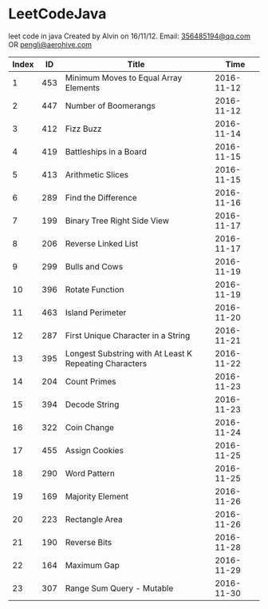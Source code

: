# LeetCodeJava
leet code in java
Created by Alvin on 16/11/12.
Email: 356485194@qq.com  OR  pengli@aerohive.com


Index  | ID |Title | Time
---|---|---|---
1      | 453 | Minimum Moves to Equal Array Elements                                     | 2016-11-12
2      | 447 | Number of Boomerangs                                                      | 2016-11-12
3      | 412 | Fizz Buzz                                                                 | 2016-11-14
4      | 419 | Battleships in a Board                                                    | 2016-11-15
5      | 413 | Arithmetic Slices                                                         | 2016-11-15
6      | 289 | Find the Difference                                                       | 2016-11-16
7      | 199 | Binary Tree Right Side View                                               | 2016-11-17
8      | 206 | Reverse Linked List                                                       | 2016-11-17
9      | 299 | Bulls and Cows                                                            | 2016-11-19
10     | 396 | Rotate Function                                                           | 2016-11-19
11     | 463 | Island Perimeter                                                          | 2016-11-20
12     | 287 | First Unique Character in a String                                        | 2016-11-21
13     | 395 | Longest Substring with At Least K Repeating Characters                    | 2016-11-22
14     | 204 | Count Primes                                                              | 2016-11-23
15     | 394 | Decode String                                                             | 2016-11-23
16     | 322 | Coin Change                                                               | 2016-11-24
17     | 455 | Assign Cookies                                                            | 2016-11-25
18     | 290 | Word Pattern                                                              | 2016-11-25
19     | 169 | Majority Element                                                          | 2016-11-26
20     | 223 | Rectangle Area                                                            | 2016-11-26
21     | 190 | Reverse Bits                                                              | 2016-11-28
22     | 164 | Maximum Gap                                                               | 2016-11-29
23     | 307 | Range Sum Query - Mutable                                                 | 2016-11-30
